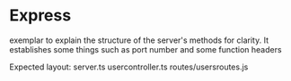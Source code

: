 # Express
exemplar to explain the structure of the server's methods for clarity. It establishes some things such as port number and some function headers

Expected layout:
server.ts
usercontroller.ts
routes/usersroutes.js
